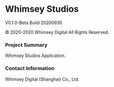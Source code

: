 # Whimsey Studios
V0.1.0-Beta Build 20200930

© 2020-2020 Whimsey Digital All Rights Reserved.

### Project Summary
Whimsey Studios Application.

### Contact Information
Whimsey Digital (Shanghai) Co., Ltd.
